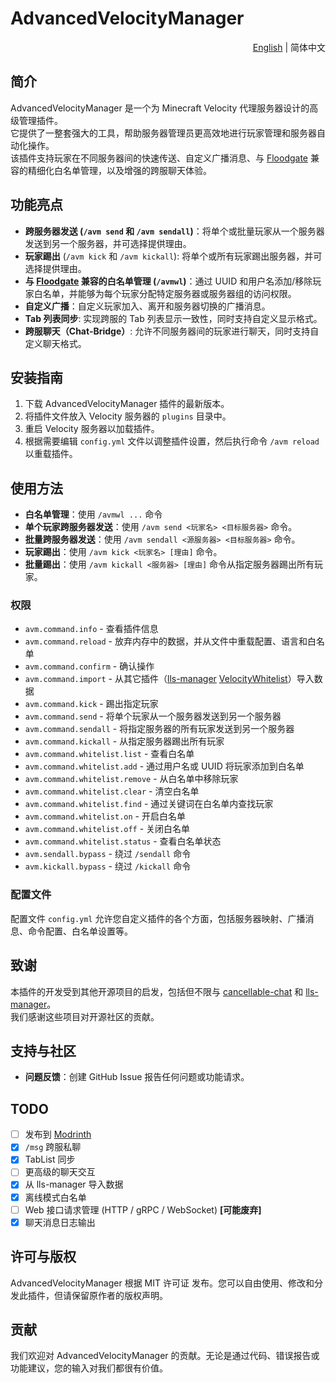 # AdvancedVelocityManager

<div align="right">
  <a title="English" href="./README.md" >English</a>
  |
  简体中文
</div>

## 简介

AdvancedVelocityManager 是一个为 Minecraft Velocity 代理服务器设计的高级管理插件。<br>
它提供了一整套强大的工具，帮助服务器管理员更高效地进行玩家管理和服务器自动化操作。<br>
该插件支持玩家在不同服务器间的快速传送、自定义广播消息、与 [Floodgate](https://geysermc.org/wiki/floodgate/) 兼容的精细化白名单管理，以及增强的跨服聊天体验。

## 功能亮点

- **跨服务器发送 (`/avm send` 和 `/avm sendall`)**：将单个或批量玩家从一个服务器发送到另一个服务器，并可选择提供理由。
- **玩家踢出** (`/avm kick` 和 `/avm kickall`): 将单个或所有玩家踢出服务器，并可选择提供理由。
- **与 [Floodgate](https://geysermc.org/wiki/floodgate/) 兼容的白名单管理 (`/avmwl`)**：通过 UUID 和用户名添加/移除玩家白名单，并能够为每个玩家分配特定服务器或服务器组的访问权限。
- **自定义广播**：自定义玩家加入、离开和服务器切换的广播消息。
- **Tab 列表同步**: 实现跨服的 Tab 列表显示一致性，同时支持自定义显示格式。
- **跨服聊天（Chat-Bridge）**: 允许不同服务器间的玩家进行聊天，同时支持自定义聊天格式。

## 安装指南

1. 下载 AdvancedVelocityManager 插件的最新版本。
2. 将插件文件放入 Velocity 服务器的 `plugins` 目录中。
3. 重启 Velocity 服务器以加载插件。
4. 根据需要编辑 `config.yml` 文件以调整插件设置，然后执行命令 `/avm reload` 以重载插件。

## 使用方法

- **白名单管理**：使用 `/avmwl ...` 命令
- **单个玩家跨服务器发送**：使用 `/avm send <玩家名> <目标服务器>` 命令。
- **批量跨服务器发送**：使用 `/avm sendall <源服务器> <目标服务器>` 命令。
- **玩家踢出**：使用 `/avm kick <玩家名> [理由]` 命令。
- **批量踢出**：使用 `/avm kickall <服务器> [理由]` 命令从指定服务器踢出所有玩家。

### 权限

- `avm.command.info` - 查看插件信息
- `avm.command.reload` - 放弃内存中的数据，并从文件中重载配置、语言和白名单
- `avm.command.confirm` - 确认操作
- `avm.command.import` - 从其它插件（[lls-manager](https://github.com/plusls/lls-manager) [VelocityWhitelist](https://gitee.com/virtual-qu-an/velocity-whitelist)）导入数据
- `avm.command.kick` - 踢出指定玩家
- `avm.command.send` - 将单个玩家从一个服务器发送到另一个服务器
- `avm.command.sendall` - 将指定服务器的所有玩家发送到另一个服务器
- `avm.command.kickall` - 从指定服务器踢出所有玩家
- `avm.command.whitelist.list` - 查看白名单
- `avm.command.whitelist.add` - 通过用户名或 UUID 将玩家添加到白名单
- `avm.command.whitelist.remove` - 从白名单中移除玩家
- `avm.command.whitelist.clear` - 清空白名单
- `avm.command.whitelist.find` - 通过关键词在白名单内查找玩家
- `avm.command.whitelist.on` - 开启白名单
- `avm.command.whitelist.off` - 关闭白名单
- `avm.command.whitelist.status` - 查看白名单状态
- `avm.sendall.bypass` - 绕过 `/sendall` 命令
- `avm.kickall.bypass` - 绕过 `/kickall` 命令

### 配置文件

配置文件 `config.yml` 允许您自定义插件的各个方面，包括服务器映射、广播消息、命令配置、白名单设置等。

## 致谢

本插件的开发受到其他开源项目的启发，包括但不限与 [cancellable-chat](https://github.com/ZhuRuoLing/cancellable-chat) 和 [lls-manager](https://github.com/plusls/lls-manager)。<br>
我们感谢这些项目对开源社区的贡献。

## 支持与社区

- **问题反馈**：创建 GitHub Issue 报告任何问题或功能请求。

## TODO

- [ ] 发布到 [Modrinth](https://modrinth.com)
- [x] `/msg` 跨服私聊
- [x] TabList 同步
- [ ] 更高级的聊天交互
- [x] 从 lls-manager 导入数据
- [x] 离线模式白名单
- [ ] Web 接口请求管理 (HTTP / gRPC / WebSocket) **[可能废弃]**
- [x] 聊天消息日志输出

## 许可与版权

AdvancedVelocityManager 根据 MIT 许可证 发布。您可以自由使用、修改和分发此插件，但请保留原作者的版权声明。

## 贡献

我们欢迎对 AdvancedVelocityManager 的贡献。无论是通过代码、错误报告或功能建议，您的输入对我们都很有价值。
